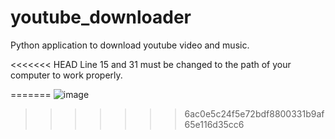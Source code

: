 # youtube_downloader

Python application to download youtube video and music.

<<<<<<< HEAD
Line 15 and 31 must be changed to the path of your computer to work properly.


=======
![image](https://github.com/timliu24/youtube_downloader/assets/85093613/c2d2cd8a-81ca-4e87-b15d-53c08166c76d)
>>>>>>> 6ac0e5c24f5e72bdf8800331b9af65e116d35cc6
